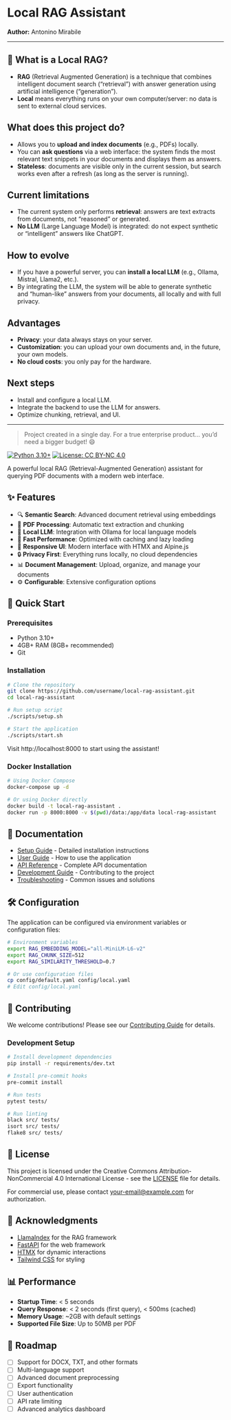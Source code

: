 # Local RAG Assistant

**Author:** Antonino Mirabile

---

## 🧠 What is a Local RAG?

- **RAG** (Retrieval Augmented Generation) is a technique that combines intelligent document search (“retrieval”) with answer generation using artificial intelligence (“generation”).
- **Local** means everything runs on your own computer/server: no data is sent to external cloud services.

## What does this project do?
- Allows you to **upload and index documents** (e.g., PDFs) locally.
- You can **ask questions** via a web interface: the system finds the most relevant text snippets in your documents and displays them as answers.
- **Stateless**: documents are visible only in the current session, but search works even after a refresh (as long as the server is running).

## Current limitations
- The current system only performs **retrieval**: answers are text extracts from documents, not “reasoned” or generated.
- **No LLM** (Large Language Model) is integrated: do not expect synthetic or “intelligent” answers like ChatGPT.

## How to evolve
- If you have a powerful server, you can **install a local LLM** (e.g., Ollama, Mistral, Llama2, etc.).
- By integrating the LLM, the system will be able to generate synthetic and “human-like” answers from your documents, all locally and with full privacy.

## Advantages
- **Privacy**: your data always stays on your server.
- **Customization**: you can upload your own documents and, in the future, your own models.
- **No cloud costs**: you only pay for the hardware.

## Next steps
- Install and configure a local LLM.
- Integrate the backend to use the LLM for answers.
- Optimize chunking, retrieval, and UI.

---

> Project created in a single day. For a true enterprise product... you’d need a bigger budget! 😄

[![Python 3.10+](https://img.shields.io/badge/python-3.10+-blue.svg)](https://www.python.org/downloads/)
[![License: CC BY-NC 4.0](https://img.shields.io/badge/License-CC%20BY--NC%204.0-lightgrey.svg)](https://creativecommons.org/licenses/by-nc/4.0/)

A powerful local RAG (Retrieval-Augmented Generation) assistant for querying PDF documents with a modern web interface.

## ✨ Features

- 🔍 **Semantic Search**: Advanced document retrieval using embeddings
- 📄 **PDF Processing**: Automatic text extraction and chunking
- 🤖 **Local LLM**: Integration with Ollama for local language models
- 🚀 **Fast Performance**: Optimized with caching and lazy loading
- 📱 **Responsive UI**: Modern interface with HTMX and Alpine.js
- 🔒 **Privacy First**: Everything runs locally, no cloud dependencies
- 📊 **Document Management**: Upload, organize, and manage your documents
- ⚙️ **Configurable**: Extensive configuration options

## 🚀 Quick Start

### Prerequisites

- Python 3.10+
- 4GB+ RAM (8GB+ recommended)
- Git

### Installation

```bash
# Clone the repository
git clone https://github.com/username/local-rag-assistant.git
cd local-rag-assistant

# Run setup script
./scripts/setup.sh

# Start the application
./scripts/start.sh
```

Visit http://localhost:8000 to start using the assistant!

### Docker Installation

```bash
# Using Docker Compose
docker-compose up -d

# Or using Docker directly
docker build -t local-rag-assistant .
docker run -p 8000:8000 -v $(pwd)/data:/app/data local-rag-assistant
```

## 📖 Documentation

- [Setup Guide](docs/setup.md) - Detailed installation instructions
- [User Guide](docs/usage.md) - How to use the application
- [API Reference](docs/api.md) - Complete API documentation
- [Development Guide](docs/development.md) - Contributing to the project
- [Troubleshooting](docs/troubleshooting.md) - Common issues and solutions

## 🛠️ Configuration

The application can be configured via environment variables or configuration files:

```bash
# Environment variables
export RAG_EMBEDDING_MODEL="all-MiniLM-L6-v2"
export RAG_CHUNK_SIZE=512
export RAG_SIMILARITY_THRESHOLD=0.7

# Or use configuration files
cp config/default.yaml config/local.yaml
# Edit config/local.yaml
```

## 🤝 Contributing

We welcome contributions! Please see our [Contributing Guide](CONTRIBUTING.md) for details.

### Development Setup

```bash
# Install development dependencies
pip install -r requirements/dev.txt

# Install pre-commit hooks
pre-commit install

# Run tests
pytest tests/

# Run linting
black src/ tests/
isort src/ tests/
flake8 src/ tests/
```

## 📄 License

This project is licensed under the Creative Commons Attribution-NonCommercial 4.0 International License - see the [LICENSE](LICENSE) file for details.

For commercial use, please contact [your-email@example.com](mailto:your-email@example.com) for authorization.

## 🙏 Acknowledgments

- [LlamaIndex](https://github.com/jerryjliu/llama_index) for the RAG framework
- [FastAPI](https://fastapi.tiangolo.com/) for the web framework
- [HTMX](https://htmx.org/) for dynamic interactions
- [Tailwind CSS](https://tailwindcss.com/) for styling

## 📊 Performance

- **Startup Time**: < 5 seconds
- **Query Response**: < 2 seconds (first query), < 500ms (cached)
- **Memory Usage**: ~2GB with default settings
- **Supported File Size**: Up to 50MB per PDF

## 🔮 Roadmap

- [ ] Support for DOCX, TXT, and other formats
- [ ] Multi-language support
- [ ] Advanced document preprocessing
- [ ] Export functionality
- [ ] User authentication
- [ ] API rate limiting
- [ ] Advanced analytics dashboard
